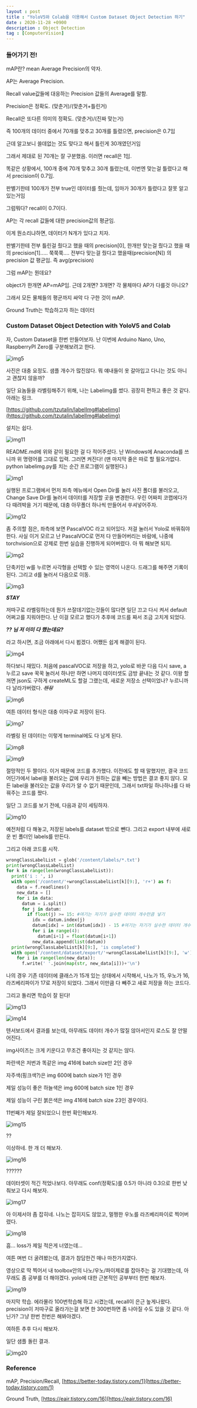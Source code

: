 ```yaml
---
layout : post
title : "YoloV5와 Colab을 이용해서 Custom Dataset Object Detection 하기"
date : 2020-11-28 +0900
description : Object Detection
tag : [ComputerVision]
---
```


### 들어가기 전!

mAP란? mean Average Precision의 약자.

AP는 Average Precision.

Recall value값들에 대응하는 Precision 값들의 Average를 말함.

Precision은 정확도. (맞춘거)/(맞춘거+틀린거)

Recall은 또다른 의미의 정확도. (맞춘거)/(진짜 맞는거)



 즉 100개의 데이터 중에서 70개를 맞추고 30개를 틀렸으면, precision은 0.7임

 근데 알고보니 쓸데없는 것도 맞다고 해서 틀린게 30개였던거임

 그래서 제대로 된 70개는 잘 구분했음. 이러면 recall은 1임.

 

똑같은 상황에서, 100개 중에 70개 맞추고 30개 틀렸는데, 이번엔 맞는걸 틀렸다고 해서 precision이 0.7임.

판별기한테 100개가 전부 true인 데이터를 줬는데, 임마가 30개가 틀렸다고 잘못 알고있는거임

그럼뭐다? recall이 0.7이다.



 AP는 각 recall 값들에 대한 precision값의 평균임. 

 이게 뭔소리냐하면, 데이터가 N개가 있다고 치자.

판별기한테 전부 틀린걸 줬다고 했을 때의 precision[0], 한개만 맞는걸 줬다고 했을 때의 precision[1]..... 쭉쭉쭉.... 전부다 맞는걸 줬다고 했을때(precision[N]) 의 precision 값 평균임. 즉 avg(precision)



 그럼 mAP는 뭔데요?

 object가 한개면 AP=mAP임. 근데 2개면? 3개면? 각 물체마다 AP가 다를것 아니오?

 그래서 모든 물체들의 평균까지 싸악 다 구한 것이 mAP.



Ground Truth는 학습하고자 하는 데이터



### Custom Dataset Object Detection with YoloV5 and Colab



자, Custom Dataset을 한번 만들어보자. 난 이번에 Arduino Nano, Uno, RaspberryPI Zero를 구분해보려고 한다.

![img5](https://raw.githubusercontent.com/ReaperMaKNaE/reapermaknae.github.io/main/assets/img/20201128-5.png)

 사진은 대충 요정도. 샘플 개수가 많진않다. 뭐 얘내들이 옷 갈아입고 다니는 것도 아니고 괜찮지 않을까?



 일단 요놈들을 라벨링해주기 위해, 나는 Labelimg를 썼다. 굉장히 편하고 좋은 것 같다. 아래는 링크.

[https://github.com/tzutalin/labelImg#labelimg](https://github.com/tzutalin/labelImg#labelimg)

 설치는 쉽다. 

![img11](https://raw.githubusercontent.com/ReaperMaKNaE/reapermaknae.github.io/main/assets/img/20201128-11.png)

 README.md에 위와 같이 필요한 걸 다 적어주셨다. 난 Windows에 Anaconda를 쓰니까 위 명령어를 그대로 입력. 그러면 켜진다! (맨 마지막 줄은 따로 할 필요가없다. python labelimg.py를 치는 순간 프로그램이 실행된다.)

![img1](https://raw.githubusercontent.com/ReaperMaKNaE/reapermaknae.github.io/main/assets/img/20201128-1.png)

 실행된 프로그램에서 먼저 좌측 메뉴에서 Open Dir를 눌러 사진 폴더를 불러오고, Change Save Dir를 눌러서 데이터를 저장할 곳을 변경한다. 우린 어짜피 코랩에다가 다 때려박을 거기 때문에, 대충 아무폴더 하나씩 만들어서 쑤셔넣어주자.

![img12](https://raw.githubusercontent.com/ReaperMaKNaE/reapermaknae.github.io/main/assets/img/20201128-12.png)

 좀 주의할 점은, 좌측에 보면 PascalVOC 라고 되어있다. 저걸 눌러서 Yolo로 바꿔줘야한다.  사실 이거 모르고 난 PascalVOC로 먼저 다 만들어버리는 바람에, 나중에 torchvision으로 강제로 한번 실습을 진행하게 되어버렸다. 아 뭐 해보면 되지.

![img2](https://raw.githubusercontent.com/ReaperMaKNaE/reapermaknae.github.io/main/assets/img/20201128-2.png)

 단축키인 w를 누르면 사각형을 선택할 수 있는 영역이 나온다. 드래그를 해주면 기록이 된다. 그리고 d를 눌러서 다음으로 이동.

![img3](https://raw.githubusercontent.com/ReaperMaKNaE/reapermaknae.github.io/main/assets/img/20201128-3.png)

 __*STAY*__

 저따구로 라벨링하는데 뭔가 쓰잘데기없는것들이 많다면 일단 끄고 다시 켜서 default어쩌고를 지워야한다. 난 이걸 모르고 했다가 추후에 코드를 짜서 조금 고치게 되었다.

__*?? 님 저 이미 다 했는데요?*__

 라고 하시면, 조금 아래에서 다시 뵙겠다. 어쨌든 쉽게 해결이 된다.

![img4](https://raw.githubusercontent.com/ReaperMaKNaE/reapermaknae.github.io/main/assets/img/20201128-4.png)

 하다보니 재밌다. 처음에 pascalVOC로 저장을 하고, yolo로 바꾼 다음 다시 save, a누르고 save 꾹꾹 눌러서 하나만 하면 나머지 데이터셋도 금방 끝내는 것 같다. 이왕 할꺼면 json도 구하게 createML도 할걸 그랬는데, 새로운 저장소 선택이었나? 누르니까 다 날라가버렸다. ~~*젠장*~~

 ![img6](https://raw.githubusercontent.com/ReaperMaKNaE/reapermaknae.github.io/main/assets/img/20201128-6.png)

 여튼 데이터 형식은 대충 이따구로 저장이 된다.

![img7](https://raw.githubusercontent.com/ReaperMaKNaE/reapermaknae.github.io/main/assets/img/20201128-7.png)

 라벨링 된 데이터는 이렇게 terminal에도 다 남게 된다.

![img8](https://raw.githubusercontent.com/ReaperMaKNaE/reapermaknae.github.io/main/assets/img/20201128-8.png)

![img9](https://raw.githubusercontent.com/ReaperMaKNaE/reapermaknae.github.io/main/assets/img/20201128-9.png)

 절망적인 두 짤이다. 이거 때문에 코드를 추가했다. 이전에도 할 때 말했지만, 결국 코드 어딘가에서 label을 불러오는 값에 우리가 원하는 값을 빼는 방법은 결코 좋지 않다. 모든 label을 불러오는 값을 우리가 알 수 없기 때문인데, 그래서 txt파일 하나하나를 다 바꿔주는 코드를 짰다.

 일단 그 코드를 보기 전에, 다음과 같이 세팅하자.

![img10](https://raw.githubusercontent.com/ReaperMaKNaE/reapermaknae.github.io/main/assets/img/20201128-10.png)

 예전처럼 다 해놓고, 저장된 labels를 dataset 밖으로 뺀다. 그리고 export 내부에 새로운 빈 폴더인 labels를 만든다.

 그리고 아래 코드를 시작.



```python
wrongClassLabelList = glob('/content/labels/*.txt')
print(wrongClassLabelList)
for k in range(len(wrongClassLabelList)):
  print('i : ', i)
  with open('/content/'+wrongClassLabelList[k][9:], 'r+') as f:
    data = f.readlines()
    new_data = []
    for i in data:
      datum = i.split()
      for j in datum:
        if float(j) >= 15: #여기는 자기가 실수한 데이터 개수만큼 넣기
          idx = datum.index(j)
          datum[idx] = int(datum[idx]) - 15 #여기는 자기가 실수한 데이터 개수만큼 넣기
          for i in range(4):
            datum[i+1] = float(datum[i+1])
          new_data.append(list(datum))
  print(wrongClassLabelList[k][9:], 'is completed')
  with open('/content/dataset/export/'+wrongClassLabelList[k][9:], 'w') as f:
    for i in range(len(new_data)):
      f.write(' '.join(map(str, new_data[i]))+'\n')
```

 나의 경우 기존 데이터에 클래스가 15개 있는 상태에서 시작해서, 나노가 15, 우노가 16, 라즈베리파이가 17로 저장이 되었다. 그래서 이만큼 다 빼주고 새로 저장을 하는 코드다.



 그리고 돌리면 학습이 잘 된다!



![img13](https://raw.githubusercontent.com/ReaperMaKNaE/reapermaknae.github.io/main/assets/img/20201128-13.png)

![img14](https://raw.githubusercontent.com/ReaperMaKNaE/reapermaknae.github.io/main/assets/img/20201128-14.png)

 텐서보드에서 결과를 보는데, 아무래도 데이터 개수가 많질 않아서인지 로스도 잘 안떨어진다.

 img사이즈는 크게 키운다고 무조건 좋아지는 것 같지는 않다.

 파란색은 저번과 똑같은 img 416에 batch size만 2인 경우

 자주색(핑크색?)은 img 600에 batch size가 1인 경우

 제일 성능이 좋은 하늘색은 img 600에 batch size 1인 경우

 제일 성능이 구린 붉은색은 img 416에 batch size 23인 경우이다.

11번째가 제일 잘되었으니 한번 확인해보자.



![img15](https://raw.githubusercontent.com/ReaperMaKNaE/reapermaknae.github.io/main/assets/img/20201128-15.png)

??

 이상하네. 한 개 더 해보자.

![img16](https://raw.githubusercontent.com/ReaperMaKNaE/reapermaknae.github.io/main/assets/img/20201128-16.png)

??????

 데이터셋이 적긴 적었나보다. 아무래도 conf(정확도)를 0.5가 아니라 0.3으로 한번 낮춰보고 다시 해보자.

![img17](https://raw.githubusercontent.com/ReaperMaKNaE/reapermaknae.github.io/main/assets/img/20201128-17.png)

 아 이제서야 좀 잡히네. 나노는 잡히지도 않았고, 멀쩡한 우노를 라즈베리파이로 찍어버렸다.

![img18](https://raw.githubusercontent.com/ReaperMaKNaE/reapermaknae.github.io/main/assets/img/20201128-18.png)

 흠... loss가 제일 적은게 너였는데...

 여튼 며번 더 굴려봤는데, 결과가 참담한건 매나 마찬가지였다.

 영상으로 딱 찍어서 내 toolbox안의 나노/우노/파이제로를 잡아주는 걸 기대했는데, 아무래도 좀 공부를 더 해야겠다. yolo에 대한 근본적인 공부부터 한번 해보자.

![img19](https://raw.githubusercontent.com/ReaperMaKNaE/reapermaknae.github.io/main/assets/img/20201128-19.png)

 마지막 학습. 에라몰라 100번학습해 하고 시켰는데, recall이 은근 높게나왔다. precision이 저따구로 올라가는걸 보면 한 300번하면 좀 나아질 수도 있을 것 같다. 아닌가? 그냥 한번 천번은 해봐야겠다.

여하튼 추후 다시 해보자.

 일단 샘플 돌린 결과.

![img20](https://raw.githubusercontent.com/ReaperMaKNaE/reapermaknae.github.io/main/assets/img/20201128-20.png)



### Reference

mAP, Precision/Recall, [https://better-today.tistory.com/1](https://better-today.tistory.com/1)

Ground Truth, [https://eair.tistory.com/16](https://eair.tistory.com/16)

